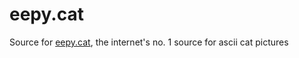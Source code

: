 # eepy.cat
Source for [eepy.cat](https://eepy.cat/), the internet's no. 1 source for ascii cat pictures
